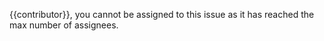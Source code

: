 {{contributor}}, you cannot be assigned to this issue as it has reached the max number of assignees.
